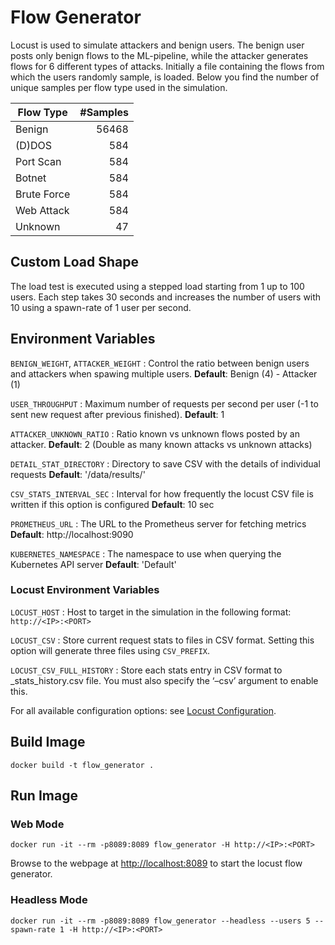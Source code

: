 # Flow Generator

Locust is used to simulate attackers and benign users. The benign user posts only benign flows to the ML-pipeline, while the attacker generates flows for 6 different types of attacks. Initially a file containing the flows from which the users randomly sample, is loaded. Below you find the number of unique samples per flow type used in the simulation.

| Flow Type   | #Samples |
|-------------|---------:|
| Benign      |    56468 |
| (D)DOS      |      584 |
| Port Scan   |      584 |
| Botnet      |      584 |
| Brute Force |      584 |
| Web Attack  |      584 |
| Unknown     |       47 |

## Custom Load Shape
The load test is executed using a stepped load starting from 1 up to 100 users. Each step takes 30 seconds and increases the number of users with 10 using a spawn-rate of 1 user per second.

## Environment Variables

`BENIGN_WEIGHT`, `ATTACKER_WEIGHT`
: Control the ratio between benign users and attackers when spawing multiple users.
**Default**: Benign (4) - Attacker (1)

`USER_THROUGHPUT`
: Maximum number of requests per second per user (-1 to sent new request after previous finished).
**Default**: 1

`ATTACKER_UNKNOWN_RATIO`
: Ratio known vs unknown flows posted by an attacker.
**Default**: 2 (Double as many known attacks vs unknown attacks)

`DETAIL_STAT_DIRECTORY`
: Directory to save CSV with the details of individual requests
**Default**: '/data/results/'

`CSV_STATS_INTERVAL_SEC`
: Interval for how frequently the locust CSV file is written if this option is configured
**Default**: 10 sec

`PROMETHEUS_URL`
: The URL to the Prometheus server for fetching metrics
**Default**: http://localhost:9090

`KUBERNETES_NAMESPACE`
: The namespace to use when querying the Kubernetes API server
**Default**: 'Default'

### Locust Environment Variables

`LOCUST_HOST`
: Host to target in the simulation in the following format: `http://<IP>:<PORT>`

`LOCUST_CSV`
: Store current request stats to files in CSV format. Setting this option will generate three files using `CSV_PREFIX`.

`LOCUST_CSV_FULL_HISTORY`
: Store each stats entry in CSV format to _stats_history.csv file. You must also specify the ‘–csv’ argument to enable this.

For all available configuration options: see [Locust Configuration](https://docs.locust.io/en/stable/configuration.html#all-available-configuration-options).

## Build Image

`docker build -t flow_generator .`

## Run Image

### Web Mode

`docker run -it --rm -p8089:8089 flow_generator -H http://<IP>:<PORT>`

Browse to the webpage at <http://localhost:8089> to start the locust flow generator.

### Headless Mode

`docker run -it --rm -p8089:8089 flow_generator --headless --users 5 --spawn-rate 1 -H http://<IP>:<PORT>`
